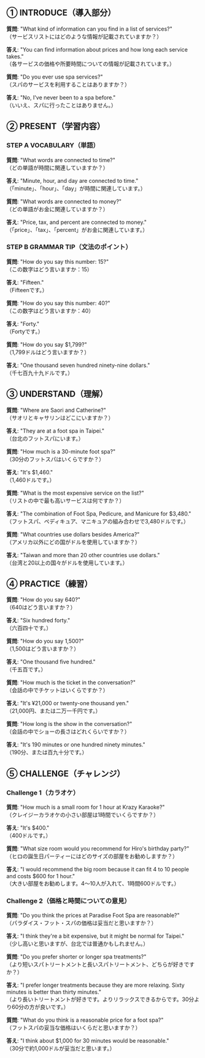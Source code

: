 ## ① INTRODUCE（導入部分）

**質問**: "What kind of information can you find in a list of services?"  
（サービスリストにはどのような情報が記載されていますか？）

**答え**: "You can find information about prices and how long each service takes."  
（各サービスの価格や所要時間についての情報が記載されています。）

**質問**: "Do you ever use spa services?"  
（スパのサービスを利用することはありますか？）

**答え**: "No, I've never been to a spa before."  
（いいえ、スパに行ったことはありません。）

## ② PRESENT（学習内容）

### STEP A VOCABULARY（単語）

**質問**: "What words are connected to time?"  
（どの単語が時間に関連していますか？）

**答え**: "Minute, hour, and day are connected to time."  
（「minute」、「hour」、「day」が時間に関連しています。）

**質問**: "What words are connected to money?"  
（どの単語がお金に関連していますか？）

**答え**: "Price, tax, and percent are connected to money."  
（「price」、「tax」、「percent」がお金に関連しています。）

### STEP B GRAMMAR TIP（文法のポイント）

**質問**: "How do you say this number: 15?"  
（この数字はどう言いますか：15）

**答え**: "Fifteen."  
（Fifteenです。）

**質問**: "How do you say this number: 40?"  
（この数字はどう言いますか：40）

**答え**: "Forty."  
（Fortyです。）

**質問**: "How do you say $1,799?"  
（1,799ドルはどう言いますか？）

**答え**: "One thousand seven hundred ninety-nine dollars."  
（千七百九十九ドルです。）

## ③ UNDERSTAND（理解）

**質問**: "Where are Saori and Catherine?"  
（サオリとキャサリンはどこにいますか？）

**答え**: "They are at a foot spa in Taipei."  
（台北のフットスパにいます。）

**質問**: "How much is a 30-minute foot spa?"  
（30分のフットスパはいくらですか？）

**答え**: "It's $1,460."  
（1,460ドルです。）

**質問**: "What is the most expensive service on the list?"  
（リストの中で最も高いサービスは何ですか？）

**答え**: "The combination of Foot Spa, Pedicure, and Manicure for $3,480."  
（フットスパ、ペディキュア、マニキュアの組み合わせで3,480ドルです。）

**質問**: "What countries use dollars besides America?"  
（アメリカ以外にどの国がドルを使用していますか？）

**答え**: "Taiwan and more than 20 other countries use dollars."  
（台湾と20以上の国々がドルを使用しています。）

## ④ PRACTICE（練習）

**質問**: "How do you say 640?"  
（640はどう言いますか？）

**答え**: "Six hundred forty."  
（六百四十です。）

**質問**: "How do you say 1,500?"  
（1,500はどう言いますか？）

**答え**: "One thousand five hundred."  
（千五百です。）

**質問**: "How much is the ticket in the conversation?"  
（会話の中でチケットはいくらですか？）

**答え**: "It's ¥21,000 or twenty-one thousand yen."  
（21,000円、または二万一千円です。）

**質問**: "How long is the show in the conversation?"  
（会話の中でショーの長さはどれくらいですか？）

**答え**: "It's 190 minutes or one hundred ninety minutes."  
（190分、または百九十分です。）

## ⑤ CHALLENGE（チャレンジ）

### Challenge 1（カラオケ）

**質問**: "How much is a small room for 1 hour at Krazy Karaoke?"  
（クレイジーカラオケの小さい部屋は1時間でいくらですか？）

**答え**: "It's $400."  
（400ドルです。）

**質問**: "What size room would you recommend for Hiro's birthday party?"  
（ヒロの誕生日パーティーにはどのサイズの部屋をお勧めしますか？）

**答え**: "I would recommend the big room because it can fit 4 to 10 people and costs $600 for 1 hour."  
（大きい部屋をお勧めします。4～10人が入れて、1時間600ドルです。）

### Challenge 2（価格と時間についての意見）

**質問**: "Do you think the prices at Paradise Foot Spa are reasonable?"  
（パラダイス・フット・スパの価格は妥当だと思いますか？）

**答え**: "I think they're a bit expensive, but it might be normal for Taipei."  
（少し高いと思いますが、台北では普通かもしれません。）

**質問**: "Do you prefer shorter or longer spa treatments?"  
（より短いスパトリートメントと長いスパトリートメント、どちらが好きですか？）

**答え**: "I prefer longer treatments because they are more relaxing. Sixty minutes is better than thirty minutes."  
（より長いトリートメントが好きです。よりリラックスできるからです。30分より60分の方が良いです。）

**質問**: "What do you think is a reasonable price for a foot spa?"  
（フットスパの妥当な価格はいくらだと思いますか？）

**答え**: "I think about $1,000 for 30 minutes would be reasonable."  
（30分で約1,000ドルが妥当だと思います。）

